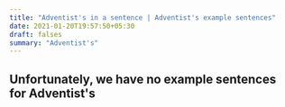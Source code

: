 ```yaml
---
title: "Adventist's in a sentence | Adventist's example sentences"
date: 2021-01-20T19:57:50+05:30
draft: falses
summary: "Adventist's"
---
```

## Unfortunately, we have no example sentences for Adventist's                 
